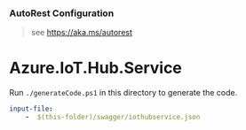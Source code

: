 ### AutoRest Configuration
> see https://aka.ms/autorest

# Azure.IoT.Hub.Service

Run `./generateCode.ps1` in this directory to generate the code.

``` yaml
input-file:
    -  $(this-folder)/swagger/iothubservice.json
```
